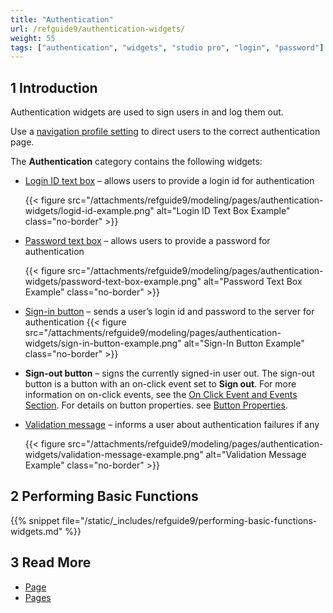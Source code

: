 ```yaml
---
title: "Authentication"
url: /refguide9/authentication-widgets/
weight: 55
tags: ["authentication", "widgets", "studio pro", "login", "password"]
---
```


## 1 Introduction

Authentication widgets are used to sign users in and log them out. 

Use a [navigation profile setting](/refguide9/navigation/#authentication) to direct users to the correct authentication page.

The **Authentication** category contains the following widgets:

* [Login ID text box](/refguide9/login-id-text-box/) – allows users to provide a login id for authentication

    {{< figure src="/attachments/refguide9/modeling/pages/authentication-widgets/logid-id-example.png" alt="Login ID Text Box Example" class="no-border" >}}

* [Password text box](/refguide9/password-text-box/) – allows users to provide a password for authentication

    {{< figure src="/attachments/refguide9/modeling/pages/authentication-widgets/password-text-box-example.png" alt="Password Text Box Example" class="no-border" >}}

* [Sign-in button](/refguide9/sign-in-button/) – sends a user’s login id and password to the server for authentication
    {{< figure src="/attachments/refguide9/modeling/pages/authentication-widgets/sign-in-button-example.png" alt="Sign-In Button Example" class="no-border" >}}

* **Sign-out button** – signs the currently signed-in user out. The sign-out button is a button with an on-click event set to **Sign out**. For more information on on-click events, see the [On Click Event and Events Section](/refguide9/on-click-event/). For details on button properties. see [Button Properties](/refguide9/button-properties/).

* [Validation message](/refguide9/validation-message/) – informs a user about authentication failures if any

    {{< figure src="/attachments/refguide9/modeling/pages/authentication-widgets/validation-message-example.png" alt="Validation Message Example" class="no-border" >}}

## 2 Performing Basic Functions

{{% snippet file="/static/_includes/refguide9/performing-basic-functions-widgets.md" %}}

## 3 Read More

* [Page](/refguide9/page/)
* [Pages](/refguide9/pages/)
